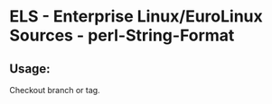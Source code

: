 # ELS - Enterprise Linux/EuroLinux Sources - perl-String-Format 
## Usage:
  Checkout branch or tag.

